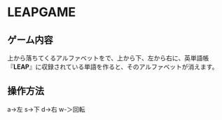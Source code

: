 # LEAPGAME
## ゲーム内容
上から落ちてくるアルファベットをで、上から下、左から右に、英単語帳『**LEAP**』に収録されている単語を作ると、そのアルファベットが消えます。
## 操作方法
a->左
s->下
d->右
w-＞回転



